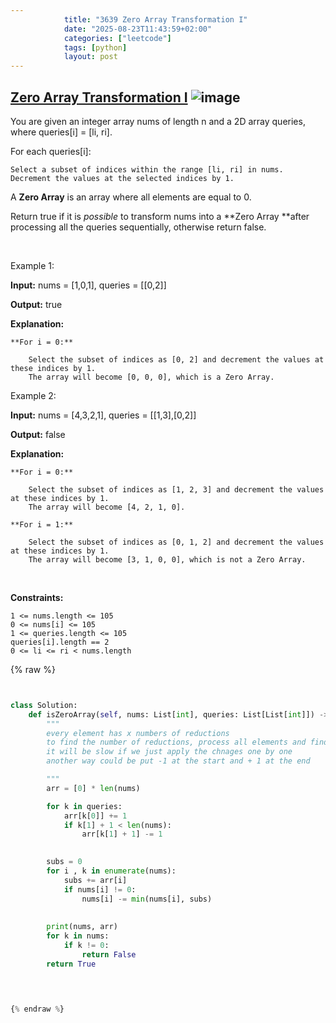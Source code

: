```yaml
---
            title: "3639 Zero Array Transformation I"
            date: "2025-08-23T11:43:59+02:00"
            categories: ["leetcode"]
            tags: [python]
            layout: post
---
```

            
## [Zero Array Transformation I](https://leetcode.com/problems/zero-array-transformation-i) ![image](https://img.shields.io/badge/Difficulty-Medium-orange)

You are given an integer array nums of length n and a 2D array queries, where queries[i] = [li, ri].

For each queries[i]:

	Select a subset of indices within the range [li, ri] in nums.
	Decrement the values at the selected indices by 1.

A **Zero Array** is an array where all elements are equal to 0.

Return true if it is *possible* to transform nums into a **Zero Array **after processing all the queries sequentially, otherwise return false.

 

Example 1:

**Input:** nums = [1,0,1], queries = [[0,2]]

**Output:** true

**Explanation:**

	**For i = 0:**

		Select the subset of indices as [0, 2] and decrement the values at these indices by 1.
		The array will become [0, 0, 0], which is a Zero Array.

Example 2:

**Input:** nums = [4,3,2,1], queries = [[1,3],[0,2]]

**Output:** false

**Explanation:**

	**For i = 0:**

		Select the subset of indices as [1, 2, 3] and decrement the values at these indices by 1.
		The array will become [4, 2, 1, 0].

	**For i = 1:**

		Select the subset of indices as [0, 1, 2] and decrement the values at these indices by 1.
		The array will become [3, 1, 0, 0], which is not a Zero Array.

 

**Constraints:**

	1 <= nums.length <= 105
	0 <= nums[i] <= 105
	1 <= queries.length <= 105
	queries[i].length == 2
	0 <= li <= ri < nums.length

{% raw %}


```python


class Solution:
    def isZeroArray(self, nums: List[int], queries: List[List[int]]) -> bool:
        """
        every element has x numbers of reductions 
        to find the number of reductions, process all elements and find the number of reductions
        it will be slow if we just apply the chnages one by one
        another way could be put -1 at the start and + 1 at the end

        """
        arr = [0] * len(nums)

        for k in queries:
            arr[k[0]] += 1
            if k[1] + 1 < len(nums):
                arr[k[1] + 1] -= 1
            

        subs = 0
        for i , k in enumerate(nums):
            subs += arr[i]
            if nums[i] != 0:
                nums[i] -= min(nums[i], subs)
            
            
        print(nums, arr)
        for k in nums:
            if k != 0:
                return False
        return True
            



{% endraw %}
```
